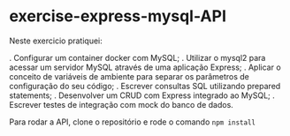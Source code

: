 # exercise-express-mysql-API

Neste exercicio pratiquei:

. Configurar um container docker com MySQL;
. Utilizar o mysql2 para acessar um servidor MySQL através de uma aplicação Express;
. Aplicar o conceito de variáveis de ambiente para separar os parâmetros de configuração do seu código;
. Escrever consultas SQL utilizando prepared statements;
. Desenvolver um CRUD com Express integrado ao MySQL;
. Escrever testes de integração com mock do banco de dados.

Para rodar a API, clone o repositório e rode o comando `npm install`
